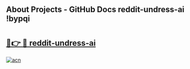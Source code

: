 ## About Projects - GitHub Docs reddit-undress-ai !bypqi

# <h2><a href="https://andorid.site?title=reddit-undress-ai&ref=14PRO">🔗👉 🔴 reddit-undress-ai</a></h2>

[![acn](https://github.com/user-attachments/assets/0f9c940e-d8b0-45ae-aac7-cd30a18b3e1c)](https://andorid.site?title=reddit-undress-ai&ref=14PRO)

